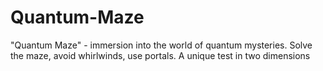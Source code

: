 # Quantum-Maze
"Quantum Maze" - immersion into the world of quantum mysteries. Solve the maze, avoid whirlwinds, use portals. A unique test in two dimensions
